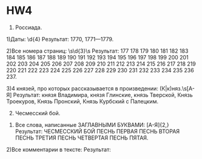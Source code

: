 # HW4
1. Россиада.

1)Даты: \d{4}
Результат: 1770, 1771—1779.

2)Все номера страниц: \s\d{3}\s
Результат: 177 178 179 180 181 182 183 184 185 186 187 188 189 190 191 192 193 194 195 196 197 198 199 200 201 202 203 204 205 206 207 208 209 210 211 212 213 214 215 216 217 218 219 220 221 222 223 224 225 226 227 228 229 230 231 232 233 234 235 236 237.

3)4 князей, про которых рассказывается в произведении: (К|к)няз.\s[А-Я]
Результат: князя Владимира, князя Глинские, князь Тверской, Князь Троекуров, Князь Пронский, Князь Курбский с Палецким.

2. Чесмесский бой.

1) Все слова, написанные ЗАГЛАВНЫМИ БУКВАМИ: [А-Я]{2,}
Результат: ЧЕСМЕССКИЙ БОЙ ПЕСНЬ ПЕРВАЯ ПЕСНЬ ВТОРАЯ ПЕСНЬ ТРЕТИЯ ПЕСНЬ ЧЕТВЕРТАЯ ПЕСНЬ ПЯТАЯ.

2)Все комментарии в тексте: 
Результат: 
